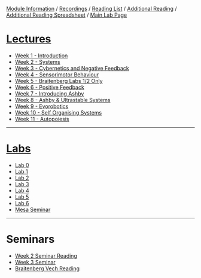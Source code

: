 [Module Information](https://canvas.sussex.ac.uk/courses/31028/pages/module-information) /
[Recordings](https://sussex.cloud.panopto.eu/Panopto/Pages/Sessions/List.aspx?embedded=1&nomobileprompt=true#folderID=%22d4805707-0576-4d13-9b0d-b0c000d75db9%22) /
[Reading List](https://sussex.leganto.exlibrisgroup.com/leganto/nui/lists/20810223540002461?auth=SAML) /
[Additional Reading](https://canvas.sussex.ac.uk/courses/31028/pages/reading-and-additional-information?module_item_id=1492560) /
[Additional Reading Spreadsheet](https://docs.google.com/spreadsheets/d/1-JKKX13Hmqu19PjzHvl1stCEr_PydDJXI4VZNVGYsC8/edit?gid=0#gid=0) /
[Main Lab Page](https://canvas.sussex.ac.uk/courses/31028/pages/main-labs-page)

# [Lectures](https://canvas.sussex.ac.uk/courses/31028/modules)
- [Week 1 - Introduction](https://github.com/LukeBirkett/study-planner/tree/main/825G5_Adaptive_Systems/week_1)
- [Week 2 - Systems](https://github.com/LukeBirkett/study-planner/tree/main/825G5_Adaptive_Systems/week_2)
- [Week 3 - Cybernetics and Negative Feedback](https://github.com/LukeBirkett/study-planner/tree/main/825G5_Adaptive_Systems/week_3)
- [Week 4 - Sensorimotor Behaviour](https://github.com/LukeBirkett/study-planner/tree/main/825G5_Adaptive_Systems/week_4)
- [Week 5 - Braitenberg Labs 1/2 Only](https://github.com/LukeBirkett/study-planner/tree/main/825G5_Adaptive_Systems/week_5)
- [Week 6 - Positive Feedback](https://github.com/LukeBirkett/study-planner/tree/main/825G5_Adaptive_Systems/week_6)
- [Week 7 - Introducing Ashby](https://github.com/LukeBirkett/study-planner/tree/main/825G5_Adaptive_Systems/week_7)
- [Week 8 - Ashby & Ultrastable Systems](https://github.com/LukeBirkett/study-planner/tree/main/825G5_Adaptive_Systems/week_8)
- [Week 9 - Evorobotics](https://github.com/LukeBirkett/study-planner/tree/main/825G5_Adaptive_Systems/week_9)
- [Week 10 - Self Organising Systems](https://github.com/LukeBirkett/study-planner/tree/main/825G5_Adaptive_Systems/week_10)
- [Week 11 - Autopoiesis](https://github.com/LukeBirkett/study-planner/tree/main/825G5_Adaptive_Systems/week_11)

---

# [Labs](https://canvas.sussex.ac.uk/courses/31028/pages/main-labs-page?module_item_id=1498549)
- [Lab 0](https://github.com/LukeBirkett/study-planner/tree/main/825G5_Adaptive_Systems/lab_0)
- [Lab 1](https://github.com/LukeBirkett/study-planner/tree/main/825G5_Adaptive_Systems/lab_1)
- [Lab 2](https://github.com/LukeBirkett/study-planner/tree/main/825G5_Adaptive_Systems/lab_2)
- [Lab 3](https://github.com/LukeBirkett/study-planner/tree/main/825G5_Adaptive_Systems/lab_3)
- [Lab 4](https://github.com/LukeBirkett/study-planner/tree/main/825G5_Adaptive_Systems/lab_4)
- [Lab 5](https://github.com/LukeBirkett/study-planner/tree/main/825G5_Adaptive_Systems/lab_5)
- [Lab 6](https://github.com/LukeBirkett/study-planner/tree/main/825G5_Adaptive_Systems/lab_6)
- [Mesa Seminar](https://github.com/LukeBirkett/study-planner/tree/main/825G5_Adaptive_Systems/mesa)

---

# Seminars
- [Week 2 Seminar Reading](https://canvas.sussex.ac.uk/courses/31028/files/5558954?module_item_id=1492370)
- [Week 3 Seminar](https://canvas.sussex.ac.uk/courses/31028/pages/week-3-seminar?module_item_id=1496359)
- [Braitenberg Vech Reading](https://canvas.sussex.ac.uk/courses/31028/files/5539766?wrap=1)

